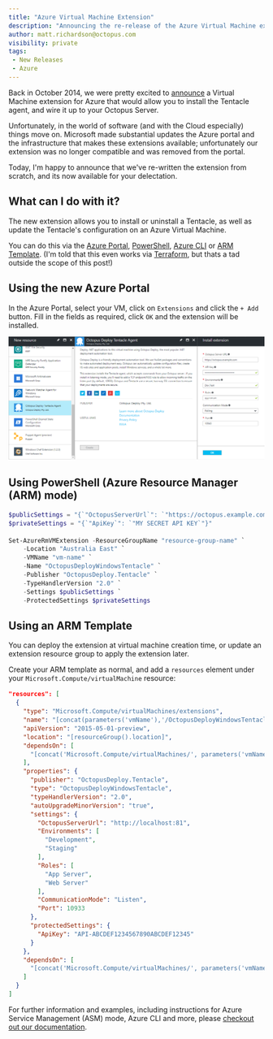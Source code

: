 ```yaml
---
title: "Azure Virtual Machine Extension"
description: "Announcing the re-release of the Azure Virtual Machine extension to install Tentacle's on your Cloud VMs"
author: matt.richardson@octopus.com
visibility: private
tags:
 - New Releases
 - Azure
---
```


Back in October 2014, we were pretty excited to [announce](https://octopus.com/blog/azure-vm-extension) a Virtual Machine extension for Azure that would allow you to install the Tentacle agent, and wire it up to your Octopus Server.

Unfortunately, in the world of software (and with the Cloud especially) things move on. Microsoft made substantial updates the Azure portal and the infrastructure that makes these extensions available; unfortunately our extension was no longer compatible and was removed from the portal.

Today, I'm happy to announce that we've re-written the extension from scratch, and its now available for your delectation.

## What can I do with it?

The new extension allows you to install or uninstall a Tentacle, as well as update the Tentacle's configuration on an Azure Virtual Machine.

You can do this via the [Azure Portal](https://octopus.com/docs/installation/installing-tentacles/azure-virtual-machines/via-the-azure-portal), [PowerShell](https://octopus.com/docs/installation/installing-tentacles/azure-virtual-machines/via-powershell), [Azure CLI](https://octopus.com/docs/installation/installing-tentacles/azure-virtual-machines/via-the-azure-cli) or [ARM Template](https://octopus.com/docs/installation/installing-tentacles/azure-virtual-machines/via-an-arm-template). (I'm told that this even works via [Terraform](https://www.terraform.io/docs/providers/azurerm/r/virtual_machine_extension.html), but thats a tad outside the scope of this post!)

## Using the new Azure Portal

In the Azure Portal, select your VM, click on `Extensions` and click the `+ Add` button. Fill in the fields as required, click `OK` and the extension will be installed.

![Azure Portal - Add Tentacle VM Extension](azure-vm-extension.png)

## Using PowerShell (Azure Resource Manager (ARM) mode)

```powershell
$publicSettings = "{`"OctopusServerUrl`": `"https://octopus.example.com`", `"Environments`": [ `"Env1`", `"Env2`" ], `"Roles`": [ `"app-server`", `"web-server`" ], `"CommunicationMode`": `"Listen`", `"Port`": 10933 }"
$privateSettings = "{`"ApiKey`": `"MY SECRET API KEY`"}"

Set-AzureRmVMExtension -ResourceGroupName "resource-group-name" `
    -Location "Australia East" `
    -VMName "vm-name" `
    -Name "OctopusDeployWindowsTentacle" `
    -Publisher "OctopusDeploy.Tentacle" `
    -TypeHandlerVersion "2.0" `
    -Settings $publicSettings `
    -ProtectedSettings $privateSettings
```

## Using an ARM Template

You can deploy the extension at virtual machine creation time, or update an extension resource group to apply the extension later.

Create your ARM template as normal, and add a `resources` element under your `Microsoft.Compute/virtualMachine` resource:

```json
"resources": [
  {
    "type": "Microsoft.Compute/virtualMachines/extensions",
    "name": "[concat(parameters('vmName'),'/OctopusDeployWindowsTentacle')]",
    "apiVersion": "2015-05-01-preview",
    "location": "[resourceGroup().location]",
    "dependsOn": [
      "[concat('Microsoft.Compute/virtualMachines/', parameters('vmName'))]"
    ],
    "properties": {
      "publisher": "OctopusDeploy.Tentacle",
      "type": "OctopusDeployWindowsTentacle",
      "typeHandlerVersion": "2.0",
      "autoUpgradeMinorVersion": "true",
      "settings": {
        "OctopusServerUrl": "http://localhost:81",
        "Environments": [
          "Development",
          "Staging"
        ],
        "Roles": [
          "App Server",
          "Web Server"
        ],
        "CommunicationMode": "Listen",
        "Port": 10933
      },
      "protectedSettings": {
        "ApiKey": "API-ABCDEF1234567890ABCDEF12345"
      }
    },
    "dependsOn": [
      "[concat('Microsoft.Compute/virtualMachines/', parameters('vmName'))]"
    ]
  }
]
```

For further information and examples, including instructions for Azure Service Management (ASM) mode, Azure CLI and more, please [checkout out our documentation](https://octopus.com/docs/installation/installing-tentacles/azure-virtual-machines).